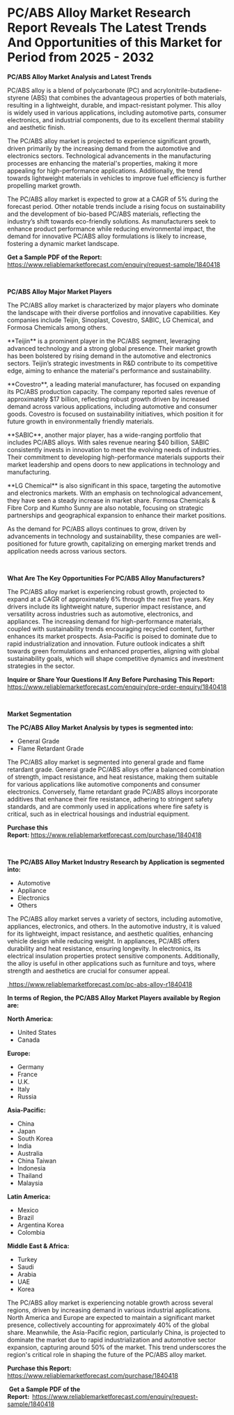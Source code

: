 <p><h1>PC/ABS Alloy Market Research Report Reveals The Latest Trends And Opportunities of this Market for Period from 2025 - 2032</h1></p><p><strong>PC/ABS Alloy Market Analysis and Latest Trends</strong></p>
<p><p>PC/ABS alloy is a blend of polycarbonate (PC) and acrylonitrile-butadiene-styrene (ABS) that combines the advantageous properties of both materials, resulting in a lightweight, durable, and impact-resistant polymer. This alloy is widely used in various applications, including automotive parts, consumer electronics, and industrial components, due to its excellent thermal stability and aesthetic finish.</p><p>The PC/ABS alloy market is projected to experience significant growth, driven primarily by the increasing demand from the automotive and electronics sectors. Technological advancements in the manufacturing processes are enhancing the material's properties, making it more appealing for high-performance applications. Additionally, the trend towards lightweight materials in vehicles to improve fuel efficiency is further propelling market growth.</p><p>The PC/ABS alloy market is expected to grow at a CAGR of 5% during the forecast period. Other notable trends include a rising focus on sustainability and the development of bio-based PC/ABS materials, reflecting the industry’s shift towards eco-friendly solutions. As manufacturers seek to enhance product performance while reducing environmental impact, the demand for innovative PC/ABS alloy formulations is likely to increase, fostering a dynamic market landscape.</p></p>
<p><strong>Get a Sample PDF of the Report:&nbsp;</strong> <a href="https://www.reliablemarketforecast.com/enquiry/request-sample/1840418?utm_campaign=2984&utm_medium=2&utm_source=Github&utm_content=ia&utm_term=15042025&utm_id=pcabs-alloy">https://www.reliablemarketforecast.com/enquiry/request-sample/1840418</a></p>
<p>&nbsp;</p>
<p><strong>PC/ABS Alloy Major Market Players</strong></p>
<p><p>The PC/ABS alloy market is characterized by major players who dominate the landscape with their diverse portfolios and innovative capabilities. Key companies include Teijin, Sinoplast, Covestro, SABIC, LG Chemical, and Formosa Chemicals among others.</p><p>**Teijin** is a prominent player in the PC/ABS segment, leveraging advanced technology and a strong global presence. Their market growth has been bolstered by rising demand in the automotive and electronics sectors. Teijin’s strategic investments in R&D contribute to its competitive edge, aiming to enhance the material's performance and sustainability.</p><p>**Covestro**, a leading material manufacturer, has focused on expanding its PC/ABS production capacity. The company reported sales revenue of approximately $17 billion, reflecting robust growth driven by increased demand across various applications, including automotive and consumer goods. Covestro is focused on sustainability initiatives, which position it for future growth in environmentally friendly materials.</p><p>**SABIC**, another major player, has a wide-ranging portfolio that includes PC/ABS alloys. With sales revenue nearing $40 billion, SABIC consistently invests in innovation to meet the evolving needs of industries. Their commitment to developing high-performance materials supports their market leadership and opens doors to new applications in technology and manufacturing.</p><p>**LG Chemical** is also significant in this space, targeting the automotive and electronics markets. With an emphasis on technological advancement, they have seen a steady increase in market share. Formosa Chemicals & Fibre Corp and Kumho Sunny are also notable, focusing on strategic partnerships and geographical expansion to enhance their market positions.</p><p>As the demand for PC/ABS alloys continues to grow, driven by advancements in technology and sustainability, these companies are well-positioned for future growth, capitalizing on emerging market trends and application needs across various sectors.</p></p>
<p>&nbsp;</p>
<p><strong>What Are The Key Opportunities For PC/ABS Alloy Manufacturers?</strong></p>
<p><p>The PC/ABS alloy market is experiencing robust growth, projected to expand at a CAGR of approximately 6% through the next five years. Key drivers include its lightweight nature, superior impact resistance, and versatility across industries such as automotive, electronics, and appliances. The increasing demand for high-performance materials, coupled with sustainability trends encouraging recycled content, further enhances its market prospects. Asia-Pacific is poised to dominate due to rapid industrialization and innovation. Future outlook indicates a shift towards green formulations and enhanced properties, aligning with global sustainability goals, which will shape competitive dynamics and investment strategies in the sector.</p></p>
<p><strong>Inquire or Share Your Questions If Any Before Purchasing This Report:</strong> <a href="https://www.reliablemarketforecast.com/enquiry/pre-order-enquiry/1840418?utm_campaign=2984&utm_medium=2&utm_source=Github&utm_content=ia&utm_term=15042025&utm_id=pcabs-alloy">https://www.reliablemarketforecast.com/enquiry/pre-order-enquiry/1840418</a></p>
<p>&nbsp;</p>
<p><strong>Market Segmentation</strong></p>
<p><strong>The PC/ABS Alloy Market Analysis by types is segmented into:</strong></p>
<p><ul><li>General Grade</li><li>Flame Retardant Grade</li></ul></p>
<p><p>The PC/ABS alloy market is segmented into general grade and flame retardant grade. General grade PC/ABS alloys offer a balanced combination of strength, impact resistance, and heat resistance, making them suitable for various applications like automotive components and consumer electronics. Conversely, flame retardant grade PC/ABS alloys incorporate additives that enhance their fire resistance, adhering to stringent safety standards, and are commonly used in applications where fire safety is critical, such as in electrical housings and industrial equipment.</p></p>
<p><strong>Purchase this Report:&nbsp;</strong><a href="https://www.reliablemarketforecast.com/purchase/1840418?utm_campaign=2984&utm_medium=2&utm_source=Github&utm_content=ia&utm_term=15042025&utm_id=pcabs-alloy">https://www.reliablemarketforecast.com/purchase/1840418</a></p>
<p>&nbsp;</p>
<p><strong>The PC/ABS Alloy Market Industry Research by Application is segmented into:</strong></p>
<p><ul><li>Automotive</li><li>Appliance</li><li>Electronics</li><li>Others</li></ul></p>
<p><p>The PC/ABS alloy market serves a variety of sectors, including automotive, appliances, electronics, and others. In the automotive industry, it is valued for its lightweight, impact resistance, and aesthetic qualities, enhancing vehicle design while reducing weight. In appliances, PC/ABS offers durability and heat resistance, ensuring longevity. In electronics, its electrical insulation properties protect sensitive components. Additionally, the alloy is useful in other applications such as furniture and toys, where strength and aesthetics are crucial for consumer appeal.</p></p>
<p><a href="https://www.reliablemarketforecast.com/pc-abs-alloy-r1840418?utm_campaign=2984&utm_medium=2&utm_source=Github&utm_content=ia&utm_term=15042025&utm_id=pcabs-alloy">&nbsp;https://www.reliablemarketforecast.com/pc-abs-alloy-r1840418</a></p>
<p><strong>In terms of Region, the PC/ABS Alloy Market Players available by Region are:</strong></p>
<p>
    <p> <strong> North America: </strong>
        <ul>
            <li>United States</li>
            <li>Canada</li>
        </ul>
        </p> 
    <p> <strong> Europe: </strong>
        <ul>
            <li>Germany</li>
            <li>France</li>
            <li>U.K.</li>
            <li>Italy</li>
            <li>Russia</li>
        </ul>
        </p> 
    <p> <strong> Asia-Pacific: </strong>
        <ul>
            <li>China</li>
            <li>Japan</li>
            <li>South Korea</li>
            <li>India</li>
            <li>Australia</li>
            <li>China Taiwan</li>
            <li>Indonesia</li>
            <li>Thailand</li>
            <li>Malaysia</li>
        </ul>
        </p> 
    <p> <strong> Latin America: </strong>
        <ul>
            <li>Mexico</li>
            <li>Brazil</li>
            <li>Argentina Korea</li>
            <li>Colombia</li>
        </ul>
        </p> 
    <p> <strong> Middle East & Africa: </strong>
        <ul>
            <li>Turkey</li>
            <li>Saudi</li>
            <li>Arabia</li>
            <li>UAE</li>
            <li>Korea</li>
        </ul>
    </p>
    </p>
<p><p>The PC/ABS alloy market is experiencing notable growth across several regions, driven by increasing demand in various industrial applications. North America and Europe are expected to maintain a significant market presence, collectively accounting for approximately 40% of the global share. Meanwhile, the Asia-Pacific region, particularly China, is projected to dominate the market due to rapid industrialization and automotive sector expansion, capturing around 50% of the market. This trend underscores the region's critical role in shaping the future of the PC/ABS alloy market.</p></p>
<p><strong>Purchase this Report: </strong><a href="https://www.reliablemarketforecast.com/purchase/1840418?utm_campaign=2984&utm_medium=2&utm_source=Github&utm_content=ia&utm_term=15042025&utm_id=pcabs-alloy">https://www.reliablemarketforecast.com/purchase/1840418</a></p>
<p>&nbsp;<strong>Get a Sample PDF of the Report:&nbsp;&nbsp;</strong><a href="https://www.reliablemarketforecast.com/enquiry/request-sample/1840418?utm_campaign=2984&utm_medium=2&utm_source=Github&utm_content=ia&utm_term=15042025&utm_id=pcabs-alloy">https://www.reliablemarketforecast.com/enquiry/request-sample/1840418</a></p>
<p><strong></strong></p>
<p><p></p><p></p><p></p></p>